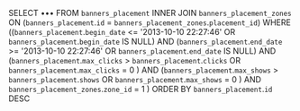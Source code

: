 SELECT ••• FROM `banners_placement` INNER JOIN `banners_placement_zones` ON (`banners_placement`.`id` = `banners_placement_zones`.`placement_id`) WHERE ((`banners_placement`.`begin_date` <= '2013-10-10 22:27:46' OR `banners_placement`.`begin_date` IS NULL) AND (`banners_placement`.`end_date` >= '2013-10-10 22:27:46' OR `banners_placement`.`end_date` IS NULL) AND (`banners_placement`.`max_clicks` > `banners_placement`.`clicks` OR `banners_placement`.`max_clicks` = 0 ) AND (`banners_placement`.`max_shows` > `banners_placement`.`shows` OR `banners_placement`.`max_shows` = 0 ) AND `banners_placement_zones`.`zone_id` = 1 ) ORDER BY `banners_placement`.`id` DESC